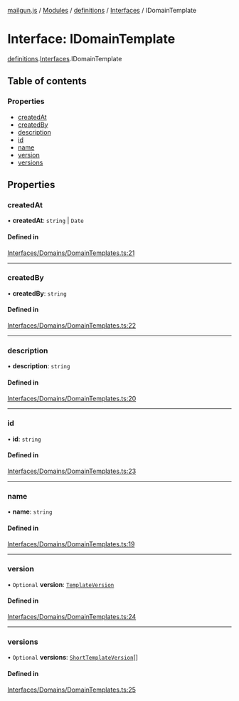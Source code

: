 [mailgun.js](../README.md) / [Modules](../modules.md) / [definitions](../modules/definitions.md) / [Interfaces](../modules/definitions.Interfaces.md) / IDomainTemplate

# Interface: IDomainTemplate

[definitions](../modules/definitions.md).[Interfaces](../modules/definitions.Interfaces.md).IDomainTemplate

## Table of contents

### Properties

- [createdAt](definitions.Interfaces.IDomainTemplate.md#createdat)
- [createdBy](definitions.Interfaces.IDomainTemplate.md#createdby)
- [description](definitions.Interfaces.IDomainTemplate.md#description)
- [id](definitions.Interfaces.IDomainTemplate.md#id)
- [name](definitions.Interfaces.IDomainTemplate.md#name)
- [version](definitions.Interfaces.IDomainTemplate.md#version)
- [versions](definitions.Interfaces.IDomainTemplate.md#versions)

## Properties

### createdAt

• **createdAt**: `string` \| `Date`

#### Defined in

[Interfaces/Domains/DomainTemplates.ts:21](https://github.com/mailgun/mailgun.js/blob/aa3958c/lib/Interfaces/Domains/DomainTemplates.ts#L21)

___

### createdBy

• **createdBy**: `string`

#### Defined in

[Interfaces/Domains/DomainTemplates.ts:22](https://github.com/mailgun/mailgun.js/blob/aa3958c/lib/Interfaces/Domains/DomainTemplates.ts#L22)

___

### description

• **description**: `string`

#### Defined in

[Interfaces/Domains/DomainTemplates.ts:20](https://github.com/mailgun/mailgun.js/blob/aa3958c/lib/Interfaces/Domains/DomainTemplates.ts#L20)

___

### id

• **id**: `string`

#### Defined in

[Interfaces/Domains/DomainTemplates.ts:23](https://github.com/mailgun/mailgun.js/blob/aa3958c/lib/Interfaces/Domains/DomainTemplates.ts#L23)

___

### name

• **name**: `string`

#### Defined in

[Interfaces/Domains/DomainTemplates.ts:19](https://github.com/mailgun/mailgun.js/blob/aa3958c/lib/Interfaces/Domains/DomainTemplates.ts#L19)

___

### version

• `Optional` **version**: [`TemplateVersion`](../modules/definitions.md#templateversion)

#### Defined in

[Interfaces/Domains/DomainTemplates.ts:24](https://github.com/mailgun/mailgun.js/blob/aa3958c/lib/Interfaces/Domains/DomainTemplates.ts#L24)

___

### versions

• `Optional` **versions**: [`ShortTemplateVersion`](../modules/definitions.md#shorttemplateversion)[]

#### Defined in

[Interfaces/Domains/DomainTemplates.ts:25](https://github.com/mailgun/mailgun.js/blob/aa3958c/lib/Interfaces/Domains/DomainTemplates.ts#L25)
